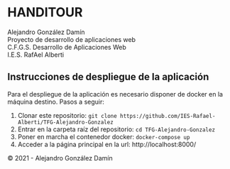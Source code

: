 # HANDITOUR
Alejandro González Damín<br/>
Proyecto de desarrollo de aplicaciones web<br/>
C.F.G.S. Desarrollo de Aplicaciones Web<br/>
I.E.S. RafAel Alberti<br/>

## Instrucciones de despliegue de la aplicación
Para el despliegue de la aplicación es necesario disponer de docker en la máquina destino.
Pasos a seguir:
1. Clonar este repositorio: `git clone https://github.com/IES-Rafael-Alberti/TFG-Alejandro-Gonzalez`
1. Entrar en la carpeta raíz del repositorio: `cd TFG-Alejandro-Gonzalez`
1. Poner en marcha el contenedor docker: `docker-compose up`
1. Acceder a la página principal en la url: http://localhost:8000/

&copy; 2021 - Alejandro González Damín 
